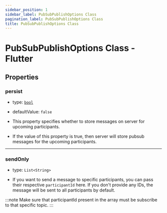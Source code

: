 ```yaml
---
sidebar_position: 1
sidebar_label: PubSubPublishOptions Class
pagination_label: PubSubPublishOptions Class
title: PubSubPublishOptions Class
---
```


# PubSubPublishOptions Class - Flutter

<div class="sdk-api-ref-only-h4">

## Properties

### persist

- type: [`bool`](https://api.dart.dev/stable/2.15.1/dart-core/bool-class.html)

- defaultValue: `false`

- This property specifies whether to store messages on server for upcoming participants.

- If the value of this property is true, then server will store pubsub messages for the upcoming participants.

---

### sendOnly

- type: `List<String>`

- If you want to send a message to specific participants, you can pass their respective `participantId` here. If you don't provide any IDs, the message will be sent to all participants by default.

:::note
Make sure that participantId present in the array must be subscribe to that specific topic.
:::

</div>
